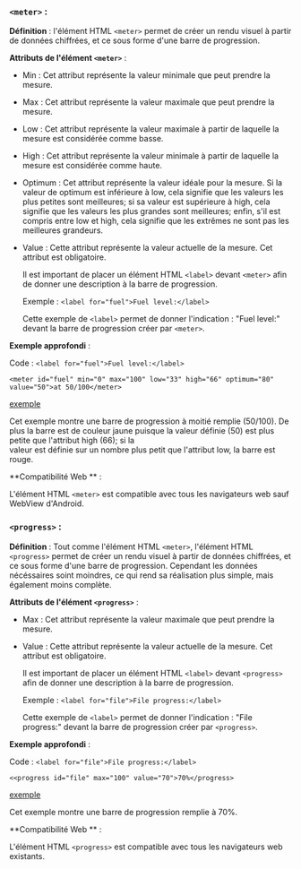 
### `<meter>` :

**Définition** : l'élément HTML `<meter>` permet de créer un rendu visuel à partir de données chiffrées, et ce sous forme d'une barre de progression.

**Attributs de l'élément `<meter>`** :
 - Min : Cet attribut représente la valeur minimale que peut prendre la mesure.
 - Max : Cet attribut représente la valeur maximale que peut prendre la mesure.
 - Low : Cet attribut représente la valeur maximale à partir de laquelle la mesure est considérée comme basse.
 - High : Cet attribut représente la valeur minimale à partir de laquelle la mesure est considérée comme haute.
 - Optimum : Cet attribut représente la valeur idéale pour la mesure. Si la valeur de optimum est inférieure à low, cela signifie que les valeurs les plus petites sont meilleures; si sa valeur est supérieure à high, cela signifie que les valeurs les plus grandes sont meilleures; enfin, s'il est compris entre low et high, cela signifie que les extrêmes ne sont pas les meilleures grandeurs.
 - Value : Cette attribut représente la valeur actuelle de la mesure. Cet attribut est obligatoire.

   Il est important de placer un élément HTML `<label>` devant `<meter>` afin de donner une description à la barre de progression.

   Exemple : `<label for="fuel">Fuel level:</label>`

   Cette exemple de `<label>` permet de donner l'indication : "Fuel level:" devant la barre de progression créer par `<meter>`.

**Exemple approfondi** : 

   Code : `<label for="fuel">Fuel level:</label>`

   `<meter id="fuel" min="0" max="100" low="33" high="66" optimum="80" value="50">at 50/100</meter>`

[exemple](http://cepegra-labs.be/webdesign/fed2023/oliver/03_html-css/02_Tests&Exercices/29_Exemple_De_Meter/index)

   Cet exemple montre une barre de progression à moitié remplie (50/100). De plus la barre est de couleur jaune puisque la valeur définie (50) est plus petite que l'attribut high (66); si la   
   valeur est définie sur un nombre plus petit que l'attribut low, la barre est rouge.

**Compatibilité Web ** : 

   L'élément HTML `<meter>` est compatible avec tous les navigateurs web sauf WebView d'Android.


   

### `<progress>` :

**Définition** : Tout comme l'élément HTML `<meter>`, l'élément HTML `<progress>` permet de créer un rendu visuel à partir de données chiffrées, et ce sous forme d'une barre de progression. Cependant les données nécéssaires soint moindres, ce qui rend sa réalisation plus simple, mais également moins complète.

**Attributs de l'élément `<progress>`** :
 
 - Max : Cet attribut représente la valeur maximale que peut prendre la mesure.
 
 - Value : Cette attribut représente la valeur actuelle de la mesure. Cet attribut est obligatoire.

   Il est important de placer un élément HTML `<label>` devant `<progress>` afin de donner une description à la barre de progression.

   Exemple : `<label for="file">File progress:</label>`

   Cette exemple de `<label>` permet de donner l'indication : "File progress:" devant la barre de progression créer par `<progress>`.

**Exemple approfondi** : 

   Code : `<label for="file">File progress:</label>`

   `<<progress id="file" max="100" value="70">70%</progress>`

   [exemple](http://cepegra-labs.be/webdesign/fed2023/oliver/03_html-css/02_Tests&Exercices/29_Exemple_De_Progress/index)

   Cet exemple montre une barre de progression remplie à 70%.


**Compatibilité Web ** : 

   L'élément HTML `<progress>` est compatible avec tous les navigateurs web existants.

